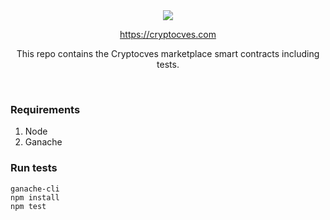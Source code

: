 <div style="text-align: center;">
    <img src="https://rinkeby.cryptocves.com/images/logo.png"/>

<a src="https://cryptocves.com">https://cryptocves.com</a>
    <p>
        This repo contains the Cryptocves marketplace smart contracts including tests.
    </p>
    <br>
</div>

### Requirements
1. Node
2. Ganache 

### Run tests
    ganache-cli
    npm install
    npm test 